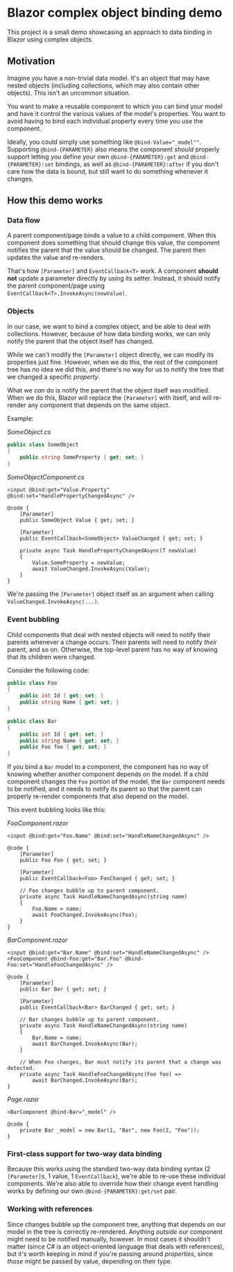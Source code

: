 ﻿# Blazor complex object binding demo

This project is a small demo showcasing an approach to data binding in Blazor using complex objects.

## Motivation

Imagine you have a non-trivial data model. It's an object that may have nested objects (including collections, which may
also contain other objects). This isn't an uncommon situation.

You want to make a reusable component to which you can bind your model and have it control the various values of the
model's properties. You want to avoid having to bind each individual property every time you use the component.

Ideally, you could simply use something like `@bind-Value="_model""`. Supporting `@bind-{PARAMETER}` also means the
component *should* properly support letting you define your own `@bind-{PARAMETER}:get` and `@bind-{PARAMETER}:set`
bindings, as well as `@bind-{PARAMETER}:after` if you don't care how the data is bound, but still want to do something
whenever it changes.

## How this demo works

### Data flow

A parent component/page binds a value to a child component. When this component does something that should change this
value, the component notifies the parent that the value should be changed. The parent then updates the value and
re-renders.

That's how `[Parameter]` and `EventCallback<T>` work. A component __should not__ update a parameter directly by using
its setter. Instead, it should notify the parent component/page using `EventCallback<T>.InvokeAsync(newValue)`.

### Objects

In our case, we want to bind a complex object, and be able to deal with collections. However, because of how data
binding works, we can only notify the parent that the object itself has changed.

While we can't modify the `[Parameter]` object directly, we can modify its properties just fine. However, when we
do this, the rest of the component tree has no idea we did this, and there's no way for us to notify the tree that
we changed a specific _property_.

What we _can_ do is notify the parent that the object itself was modified. When we do this, Blazor will replace the
`[Parameter]` with itself, and will re-render any component that depends on the same object.

Example:

_SomeObject.cs_
```csharp
public class SomeObject
{
    public string SomeProperty { get; set; }    
}
```

_SomeObjectComponent.cs_
```razor
<input @bind:get="Value.Property" @bind:set="HandlePropertyChangedAsync" />

@code {
    [Parameter]
    public SomeObject Value { get; set; }
    
    [Parameter]
    public EventCallback<SomeObject> ValueChanged { get; set; }

    private async Task HandlePropertyChangedAsync(T newValue)
    {
        Value.SomeProperty = newValue;
        await ValueChanged.InvokeAsync(Value);
    }
}
```

We're passing the `[Parameter]` object itself as an argument when calling `ValueChanged.InvokeAsync(...)`.

### Event bubbling

Child components that deal with nested objects will need to notify their parents whenever a change occurs. Their parents
will need to notify _their_ parent, and so on. Otherwise, the top-level parent has no way of knowing that its children
were changed.

Consider the following code:

```csharp
public class Foo
{
    public int Id { get; set; }
    public string Name { get; set; }
}

public class Bar
{
    public int Id { get; set; }
    public string Name { get; set; }
    public Foo foo { get; set; }
}
```

If you bind a `Bar` model to a component, the component has no way of knowing whether another component depends on the
model. If a child component changes the `Foo` portion of the model, the `Bar` component needs to be notified, and it
needs to notify its parent so that the parent can properly re-render components that also depend on the model.

This event bubbling looks like this:

_FooComponent.razor_
```razor
<input @bind:get="Foo.Name" @bind:set="HandleNameChangedAsync" />

@code {
    [Parameter]
    public Foo Foo { get; set; }
    
    [Parameter]
    public EventCallback<Foo> FooChanged { get; set; }
    
    // Foo changes bubble up to parent component.
    private async Task HandleNameChangedAsync(string name)
    {
        Foo.Name = name;
        await FooChanged.InvokeAsync(Foo);
    }
}
```

_BarComponent.razor_
```razor
<input @bind:get="Bar.Name" @bind:set="HandleNameChangedAsync" />
<FooComponent @bind-Foo:get="Bar.Foo" @bind-Foo:set="HandleFooChangedAsync" />

@code {
    [Parameter]
    public Bar Bar { get; set; }
    
    [Parameter]
    public EventCallback<Bar> BarChanged { get; set; }
    
    // Bar changes bubble up to parent component.
    private async Task HandleNameChangedAsync(string name)
    {
        Bar.Name = name;
        await BarChanged.InvokeAsync(Bar);
    }
        
    // When Foo changes, Bar must notify its parent that a change was detected.
    private async Task HandleFooChangedAsync(Foo foo) =>
        await BarChanged.InvokeAsync(Bar);
}
```

_Page.razor_
```razor
<BarComponent @bind-Bar="_model" />

@code {
    private Bar _model = new Bar(1, "Bar", new Foo(2, "Foo"));
}
```

### First-class support for two-way data binding

Because this works using the standard two-way data binding syntax (2 `[Parameter]`s, 1 value, 1 `EventCallback`), we're
able to re-use these individual components. We're also able to override how their change event handling works by
defining our own `@bind-{PARAMETER}:get/set` pair.

### Working with references

Since changes bubble up the component tree, anything that depends on our model in the tree is correctly re-rendered.
Anything _outside_ our component might need to be notified manually, however. In most cases it shouldn't matter (since
C# is an object-oriented language that deals with references), but it's worth keeping in mind if you're passing around
_properties_, since _those_ might be passed by value, depending on their type.
